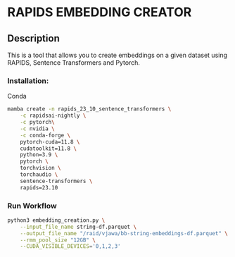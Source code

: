 # RAPIDS EMBEDDING CREATOR

## Description
This is a tool that allows you to create embeddings on a given dataset using RAPIDS, Sentence Transformers and Pytorch. 


### Installation:

Conda
```bash
mamba create -n rapids_23_10_sentence_transformers \
    -c rapidsai-nightly \
    -c pytorch\
    -c nvidia \
    -c conda-forge \
    pytorch-cuda=11.8 \
    cudatoolkit=11.8 \
    python=3.9 \
    pytorch \
    torchvision \
    torchaudio \
    sentence-transformers \
    rapids=23.10
```

### Run Workflow

```bash
python3 embedding_creation.py \
    --input_file_name string-df.parquet \
    --output_file_name "/raid/vjawa/bb-string-embeddings-df.parquet" \
    --rmm_pool_size "12GB" \
    --CUDA_VISIBLE_DEVICES='0,1,2,3'
```
